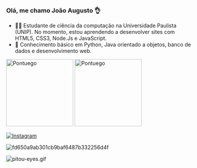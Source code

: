 ### Olá, me chamo João Augusto 👌

- 👨‍💻 Estudante de ciência da computação na Universidade Paulista (UNIP). No momento, estou aprendendo a desenvolver sites com HTML5, CSS3, Node.Js e JavaScript.
- 🌱 Conhecimento básico em Python, Java orientado a objetos, banco de dados e desenvolvimento web.


<div style="display: inline-block;" >
  <img height="180em" src="https://github-readme-stats.vercel.app/api?username=Pontuego&show_icons=true&theme=tokyonight" alt="Pontuego" />
  <img height="180em" src="https://github-readme-stats.vercel.app/api/top-langs?username=Pontuego&show_icons=true&locale=en&layout=compact&theme=tokyonight" alt="Pontuego" />
</div>
   




<a align="center" href="[![LinkedIn](https://img.shields.io/badge/LinkedIn-0077B5?style=for-the-badge&logo=linkedin&logoColor=white?style=social&logo=linkedin&logoColor=black)](https://www.linkedin.com/in/jo%C3%A3o-augusto-cardoso-dos-reis-da-silva-769a531b9/)">


[![Instagram](https://img.shields.io/badge/Instagram-E4405F?style=for-the-badge&logo=instagram&logoColor=white)](https://instagram.com/_jursa_?igshid=ZGUzMzM3NWJiOQ==)





![fd650a9ab301cb9baf6487b332256d4f](https://github.com/Pontuego/Pontuego/assets/132208368/aa3c55b1-49cf-45d5-bbb0-c050dd789eb0)

![pitou-eyes.gif](https://github.com/Pontuego/Pontuego/assets/132208368/fa8e6c93-2a85-4934-9014-7ab6f29dd438)
